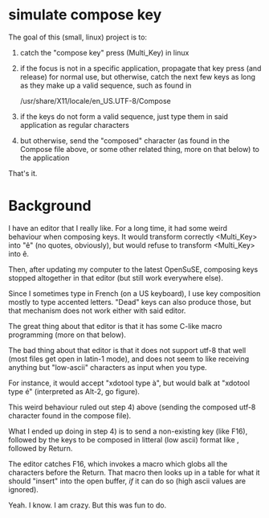 # simulate compose key

The goal of this (small, linux) project is to:

  1) catch the "compose key" press (Multi_Key) in linux
  2) if the focus is not in a specific application, propagate that key press (and release) for normal use, but otherwise, catch the next few keys as long as they make up a valid sequence, such as found in 
  
      /usr/share/X11/locale/en_US.UTF-8/Compose
      
  3) if the keys do not form a valid sequence, just type them in said application as regular characters
  4) but otherwise, send the "composed" character (as found in the Compose file above, or some other related thing, more on that below) to the application

That's it.

# Background

I have an editor that I really like. For a long time, it had some weird behaviour when composing keys. It would transform correctly <Multi_Key><e><asciicircum> into "ê" (no quotes, obviously),  but would refuse to transform <Multi_Key><asciicircum><e> into ê.
  
  Then, after updating my computer to the latest OpenSuSE, composing keys stopped altogether in that editor (but still work everywhere else).
  
  Since I sometimes type in French (on a US keyboard), I use key composition mostly to type accented letters. "Dead" keys can also produce those, but that mechanism does not work either with said editor.
  
  The great thing about that editor is that it has some C-like macro programming (more on that below).
  
  The bad thing about that editor is that it does not support utf-8 that well (most files get open in latin-1 mode), and does not seem to like receiving anything but "low-ascii" characters as input when you type.
  
  For instance, it would accept "xdotool type à", but would balk at "xdotool type é" (interpreted as Alt-2, go figure).
  
  This weird behaviour ruled out step 4) above (sending the composed utf-8 character found in the compose file).
  
  What I ended up doing in step 4) is to send a non-existing key (like F16), followed by the keys to be composed in litteral (low ascii) format like <asciicircum><e>, followed by Return.
  
  The editor catches F16, which invokes a macro which globs all the characters before the Return. That macro then looks up in a table for what it should "insert" into the open buffer, _if_ it can do so (high ascii values are ignored).
  
  Yeah. I know. I am crazy. But this was fun to do.
